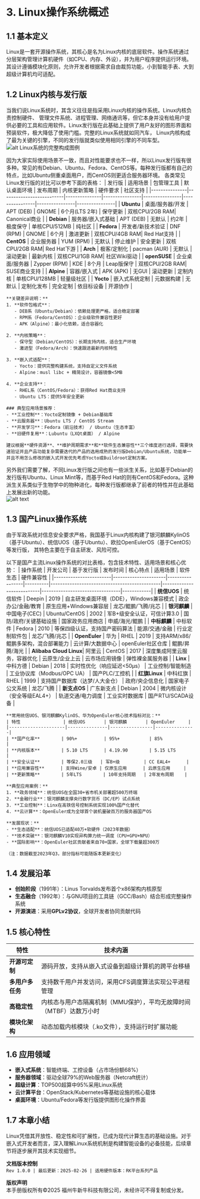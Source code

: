 # 3. Linux操作系统概述

## 1.1 基本定义  
Linux​ 是一套开源操作系统，其核心是名为Linux内核的底层软件。操作系统通过分层架构管理计算机硬件（如CPU、内存、外设），并为用户程序提供运行环境。其设计遵循模块化原则，允许开发者根据需求自由裁剪功能，小到智能手表、大到超级计算机均可适配。  

## 1.2 Linux内核与发行版  
当我们说Linux系统时，其含义往往是指采用Linux内核的操作系统。Linux内核负责控制硬件、 管理文件系统、进程管理、网络通讯等，但它本身并没有给用户提供必要的工具和应用软件。Linux发行版在此基础上提供了用户友好的图形界面和预装软件，极大降低了使用门槛。完整的Linux系统就如同汽车， Linux内核构成了最为关键的引擎，不同的发行版就类似使用相同引擎的不同车型。
![alt Linux系统的完整构成图例](image-3.png)

因为大家实际使用场景不一致，而且对性能要求也不一样，所以Linux发行版有很多种。常见的有Debian、Ubuntu、Fedora、CentOS等。每种发行版都有自己的特点，比如Ubuntu侧重桌面用户，而CentOS则更适合服务器环境。  各类常见Linux发行版的对比可以参考下面的表格：
| 发行版        | 适用场景                  | 包管理工具    | 默认桌面环境   | 发布周期       | 内核更新策略   | 硬件要求       | 社区支持       |
|---------------|--------------------------|---------------|----------------|----------------|----------------|----------------|----------------|
| **Ubuntu**    | 桌面/服务器/开发         | APT (DEB)     | GNOME          | 6个月(LTS 2年) | 保守更新       | 双核CPU/2GB RAM| Canonical商业  |
| **Debian**    | 服务器/嵌入式基础        | APT (DEB)     | 无默认         | 约2年          | 极度保守       | 单核CPU/512MB  | 纯社区         |
| **Fedora**    | 开发者/新技术验证        | DNF (RPM)     | GNOME          | 6个月          | 激进更新       | 双核CPU/4GB RAM| Red Hat支持    |
| **CentOS**    | 企业服务器               | YUM (RPM)     | 无默认         | 停止维护       | 安全更新       | 双核CPU/2GB RAM| Red Hat下游    |
| **Arch**      | 极客/定制化             | pacman (AUR)  | 无默认         | 滚动更新       | 最新内核       | 双核CPU/1GB RAM| 社区Wiki驱动   |
| **openSUSE**  | 企业桌面/服务器          | Zypper (RPM)  | KDE            | 8个月          | Leap版保守     | 双核CPU/2GB RAM| SUSE商业支持   |
| **Alpine**    | 容器/嵌入式             | APK (APK)     | 无GUI          | 滚动更新       | 定制内核       | 单核CPU/128MB  | 轻量级社区     |
| **Yocto**     | 嵌入式系统定制           | 元数据构建     | 无默认         | 定制化发布     | 完全定制       | 依目标设备     | 开源协作       |

```{note}
**关键差异说明：**
1. **软件包格式**：
   - DEB系（Ubuntu/Debian）：依赖处理更严格，适合稳定部署
   - RPM系（Fedora/CentOS）：企业级软件兼容性更好
   - APK（Alpine）：最小化依赖，适合容器化

2. **内核策略**：
   - 保守型（Debian/CentOS）：长期支持内核，适合生产环境
   - 激进型（Fedora/Arch）：快速跟进最新内核特性

3. **嵌入式适配**：
   - Yocto：提供完整构建系统，支持自定义文件系统
   - Alpine：musl libc + 精简设计，容器镜像<5MB

4. **企业支持**：
   - RHEL系（CentOS/Fedora）：获得Red Hat商业支持
   - Ubuntu LTS：提供5年安全更新

### 典型应用场景推荐：
- **工业控制**：Yocto定制镜像 + Debian基础库
- **云服务器**：Ubuntu LTS / CentOS Stream
- **开发学习**：Fedora（前沿技术） / Ubuntu（生态丰富）
- **旧硬件复用**：Lubuntu（LXQt桌面） / Alpine

建议根据**硬件资源**、**维护周期需求**和**软件生态兼容性**三个维度进行选择，需要快速验证并且产品功能复杂需要迭代的产品的选用成熟的发行版Debian/Ubuntu系统，功能单一并且不用怎么修改的嵌入式开发优先考虑Yocto或Buildroot定制方案。
```

另外我们需要了解，不同Linux发行版之间也有一些派生关系，比如基于Debian的发行版有Ubuntu、Linux Mint等，而基于Red Hat的则有CentOS和Fedora。这种派生关系类似于生物学中的物种进化，每种发行版都继承了前者的特性并在此基础上发展出新的功能。  
![alt text](image-5.png)

## 1.3 国产Linux操作系统 
由于军政系统对信息安全要求严格，我国基于Linux内核构建了银河麒麟KylinOS（基于Ubuntu）、统信UOS（基于Ubuntu）、欧拉OpenEulerOS（基于CentOS）等发行版， 其特色主要在于自主研发、风险可控。

以下是国产主流Linux操作系统的对比表格，包含技术特性、适用场景和核心优势：
| 操作系统               | 开发公司             | 基于发行版      | 发布时间 | 核心特点                                                                 | 适用场景                  | 软件生态     | 硬件兼容性   |
|------------------------|----------------------|-----------------|----------|----------------------------------------------|---------------------------|---------------------------------|------------|
| **统信UOS**            | 统信软件             | Deepin          | 2019     | 自主研发桌面环境（DDE），Windows兼容模式 | 政企办公/金融/教育        | 原生应用+Windows兼容层          | 龙芯/鲲鹏/飞腾/兆芯      |
| **银河麒麟**           | 中国电子(CEC)        | Ubuntu/CentOS   | 2002     | 军B+级安全认证，可信计算3.0              | 国防/政府/关键基础设施    | 国家政务应用商店                 | 申威/海光/鲲鹏           |
| **中标麒麟**           | 中标软件             | Fedora          | 2010     | 等保四级认证，支持国产密码算法            | 能源/交通/金融            | 行业定制软件包                   | 龙芯/飞腾/兆芯           |
| **OpenEuler**          | 华为                 | RHEL            | 2019     | 支持ARM/x86/鲲鹏多架构，混合部署能力     | 云计算/大数据中心         | openEuler社区仓库               | 鲲鹏/昇腾/海光           |
| **Alibaba Cloud Linux**| 阿里云               | CentOS          | 2017     | 深度集成阿里云服务，容器优化             | 云原生/企业上云           | 云市场应用镜像                   | 弹性裸金属服务器         |
| **Linx**               | 中科方德             | Debian          | 2018     | 实时性优化（响应延迟<50μs）              | 工业控制/智能制造          | 工业协议库（Modbus/OPC UA）     | 国产PLC/工控机           |
| **红旗Linux**          | 中科红旗             | RHEL            | 1999     | 支持国产数据库（达梦/人大金仓）           | 政府/央企信息化            | 国家电子公文系统                 | 龙芯/飞腾               |
| **新支点OS**           | 广东新支点           | Debian          | 2004     | 微内核设计（安全等级EAL4+）               | 轨道交通/电力调度          | 工业实时数据库                   | 国产RTU/SCADA设备        |

```{note}
**常用统信UOS、银河麒麟KylinOS、华为OpenEuler核心技术指标对比：**
| 特性                | 统信UOS       | 银河麒麟       | OpenEuler     |
|---------------------|---------------|----------------|---------------|
| **国产化率**        | 90%+          | 95%+           | 85%           |
| **内核版本**        | 5.10 LTS      | 4.19.90        | 5.15 LTS      |
| **安全认证**        | 等保2.0三级   | 军B+级         | CC EAL4+      |
| **应用兼容性**      | 支持Wine/安卓 | 仅原生应用      | 云原生应用     |
| **更新策略**        | 5年LTS        | 10年支持周期   | 2年发布周期    |

**典型应用案例：**
1. **政务领域**：统信UOS在全国30+省市机关部署超500万终端
2. **金融行业**：银河麒麟支撑央行数字货币（DC/EP）试点系统
3. **工业控制**：Linx在高铁信号控制系统实现100%国产化替代
4. **云计算**：OpenEuler成为全球首个装机量破百万的服务器国产OS

**发展现状：**
- **生态适配**：统信UOS已适配40万+软硬件（2023年数据）
- **技术突破**：银河麒麟V10实现异构算力统一调度（CPU+GPU+NPU）
- **国际影响**：OpenEuler社区贡献者来自70+国家，全球下载量超300万

（注：数据截至2023年Q3，部分指标可能随版本更新变化）
```

## 1.4 发展沿革  
- **创始阶段**（1991年）：Linus Torvalds发布首个x86架构内核原型  
- **生态融合**（1992年）：与GNU项目的工具链（GCC/Bash）结合形成完整操作系统  
- **开源演进**：采用**GPLv2协议**，全球开发者协同贡献代码  

## 1.5 核心特性  
| 特性                | 技术内涵                                                                 |  
|---------------------|--------------------------------------------------------------------------|  
| **开源可定制**       | 源码开放，支持从嵌入式设备到超级计算机的跨平台移植                          |  
| **多用户多任务**     | 支持数千用户并发访问，采用CFS调度算法实现公平进程管理                       |  
| **高稳定性**         | 内核态与用户态隔离机制（MMU保护），平均无故障时间（MTBF）达数万小时         |  
| **模块化架构**       | 动态加载内核模块（.ko文件），支持运行时扩展功能                            |  

## 1.6 应用领域  
- **嵌入式系统**：智能终端、工控设备（占市场份额68%）  
- **服务器领域**：驱动全球79%的Web服务器（Netcraft统计）  
- **超级计算**：TOP500超算中95%采用Linux系统  
- **云计算平台**：OpenStack/Kubernetes等基础设施的核心载体  
- **桌面环境**：Ubuntu/Fedora等发行版提供图形化操作界面  

## 1.7 本章小结  
Linux凭借其开放性、稳定性和可扩展性，已成为现代计算生态的基础设施。对于嵌入式开发者而言，深入理解Linux系统机制是构建智能设备的必备技能，后续章节将逐步展开其技术实现细节。  

**文档版本控制**  
`Rev 1.0.0 | 最后更新：2025-02-26 | 适用硬件版本：RK平台系列产品`

**版权声明**  
本手册版权所有©2025 福州牛新牛科技有限公司，未经许可不得复制或分发。








